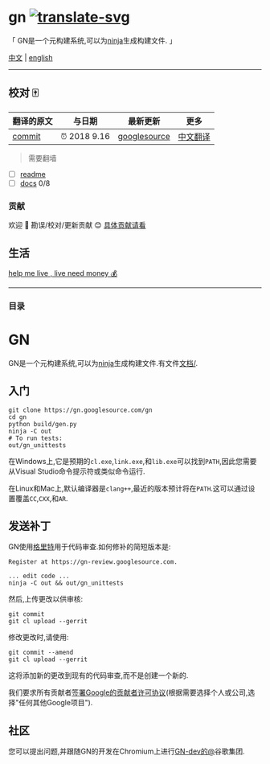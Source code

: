 # gn [![translate-svg]][translate-list] 

[translate-svg]: http://llever.com/translate.svg
[translate-list]: https://github.com/chinanf-boy/chinese-translate-list

「 GN是一个元构建系统,可以为[ninja](https://ninja-build.org)生成构建文件. 」

[中文](./readme.md) | [english](https://gn.googlesource.com/gn/)


---

## 校对 🀄️

<!-- doc-templite START generated -->
<!-- docTempliteId = 'google' -->
<!-- repo = 'gn' -->
<!-- repo = 'gn' -->
<!-- commit = '77d64a3da6bc7d8b0aab83ff7459b3280e6a84f2' -->
<!-- time = '2018 9.16' -->
翻译的原文 | 与日期 | 最新更新 | 更多
---|---|---|---
[commit] | ⏰ 2018 9.16 | [googlesource] | [中文翻译][translate-list]

> 需要翻墙

[googlesource]: https://.googlesource.com/gn/+/master
[commit]: https://.googlesource.com/gn/+/77d64a3da6bc7d8b0aab83ff7459b3280e6a84f2
<!-- doc-templite END generated -->

- [ ] [readme](./readme.md)
- [ ] [docs](./docs) 0/8

### 贡献

欢迎 👏 勘误/校对/更新贡献 😊 [具体贡献请看](https://github.com/chinanf-boy/chinese-translate-list#贡献)

## 生活

[help me live , live need money 💰](https://github.com/chinanf-boy/live-need-money)

---

### 目录

<!-- START doctoc -->
<!-- END doctoc -->


# GN

GN是一个元构建系统,可以为[ninja](https://ninja-build.org)生成构建文件.有文件[文档/](./docs).

## 入门

```
git clone https://gn.googlesource.com/gn
cd gn
python build/gen.py
ninja -C out
# To run tests:
out/gn_unittests
```

在Windows上,它是预期的`cl.exe`,`link.exe`,和`lib.exe`可以找到`PATH`,因此您需要从Visual Studio命令提示符或类似命令运行.

在Linux和Mac上,默认编译器是`clang++`,最近的版本预计将在`PATH`.这可以通过设置覆盖`CC`,`CXX`,和`AR`.

## 发送补丁

GN使用[格里特](https://www.gerritcodereview.com/)用于代码审查.如何修补的简短版本是:

```
Register at https://gn-review.googlesource.com.

... edit code ...
ninja -C out && out/gn_unittests
```

然后,上传更改以供审核:

```
git commit
git cl upload --gerrit
```

修改更改时,请使用:

```
git commit --amend
git cl upload --gerrit
```

这将添加新的更改到现有的代码审查,而不是创建一个新的.

我们要求所有贡献者[签署Google的贡献者许可协议](https://cla.developers.google.com/)(根据需要选择个人或公司,选择"任何其他Google项目").

## 社区

您可以提出问题,并跟随GN的开发在Chromium上进行[GN-dev的@](https://groups.google.com/a/chromium.org/forum/#!forum/gn-dev)谷歌集团.
